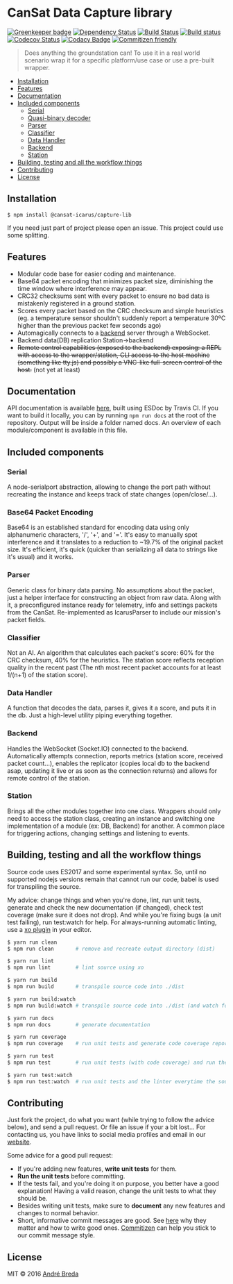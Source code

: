# CanSat Data Capture library

[![Greenkeeper badge][greenkeeper-image]][greenkeeper-url]
[![Dependency Status][david-image]][david-url]
[![Build Status][travis-image]][travis-url]
[![Build status][appveyor-image]][appveyor-url]
[![Codecov Status][codecov-image]][codecov-url]
[![Codacy Badge][codacy-image]][codacy-url]
[![Commitizen friendly][commitizen-image]][commitizen-url]
> Does anything the groundstation can! To use it in a real world scenario wrap it for a specific platform/use case or use a pre-built wrapper.

<!-- START doctoc generated TOC please keep comment here to allow auto update -->
<!-- DON'T EDIT THIS SECTION, INSTEAD RE-RUN doctoc TO UPDATE -->


- [Installation](#installation)
- [Features](#features)
- [Documentation](#documentation)
- [Included components](#included-components)
  - [Serial](#serial)
  - [Quasi-binary decoder](#quasi-binary-decoder)
  - [Parser](#parser)
  - [Classifier](#classifier)
  - [Data Handler](#data-handler)
  - [Backend](#backend)
  - [Station](#station)
- [Building, testing and all the workflow things](#building-testing-and-all-the-workflow-things)
- [Contributing](#contributing)
- [License](#license)

<!-- END doctoc generated TOC please keep comment here to allow auto update -->

## Installation

`$ npm install @cansat-icarus/capture-lib`

If you need just part of project please open an issue. This project could use some splitting.

## Features

- Modular code base for easier coding and maintenance.
- Base64 packet encoding that minimizes packet size, diminishing the time window where interference may appear.
- CRC32 checksums sent with every packet to ensure no bad data is mistakenly registered in a ground station.
- Scores every packet based on the CRC checksum and simple heuristics (eg. a temperature sensor shouldn't suddenly report a temperature 30ºC higher than the previous packet few seconds ago)
- Automagically connects to a [backend](https://github.com/cansat-icarus/backend) server through a WebSocket.
- Backend data(DB) replication Station->backend
- ~~Remote control capabilities (exposed to the backend) exposing: a REPL with access to the wrapper/station, CLI access to the host machine (something like tty.js) and possibly a VNC-like full-screen control of the host.~~ (not yet at least)

## Documentation

API documentation is available [here](https://cansat-icarus.github.io/capture-lib), built using ESDoc by Travis CI. If you want to build it locally, you can by running `npm run docs` at the root of the repository. Output will be inside a folder named docs. An overview of each module/component is available in this file.

## Included components
### Serial

A node-serialport abstraction, allowing to change the port path without recreating the instance and keeps track of state changes (open/close/...).

### Base64 Packet Encoding

Base64 is an established standard for encoding data using only alphanumeric characters, '/', '+', and '='. It's easy to manually spot interference and it translates to a reduction to ~19.7% of the original packet size. It's efficient, it's quick (quicker than serializing all data to strings like it's usual) and it works.

### Parser

Generic class for binary data parsing. No assumptions about the packet, just a helper interface for constructing an object from raw data. Along with it, a preconfigured instance ready for telemetry, info and settings packets from the CanSat. Re-implemented as IcarusParser to include our mission's packet fields.

### Classifier

Not an AI. An algorithm that calculates each packet's score: 60% for the CRC checksum, 40% for the heuristics.
The station score reflects reception quality in the recent past (The nth most recent packet accounts for at least 1/(n+1) of the station score).

### Data Handler

A function that decodes the data, parses it, gives it a score, and puts it in the db. Just a high-level utility piping everything together.

### Backend

Handles the WebSocket (Socket.IO) connected to the backend. Automatically attempts connection, reports metrics (station score, received packet count...), enables the replicator (copies local db to the backend asap, updating it live or as soon as the connection returns) and allows for remote control of the station.

### Station

Brings all the other modules together into one class. Wrappers should only need to access the station class, creating an instance and switching one implementation of a module (ex: DB, Backend) for another. A common place for triggering actions, changing settings and listening to events.

## Building, testing and all the workflow things

Source code uses ES2017 and some experimental syntax. So, until no supported nodejs versions remain that cannot run our code, babel is used for transpiling the source.

My advice: change things and when you're done, lint, run unit tests, generate and check the new documentation (if changed), check test coverage (make sure it does not drop). And while you're fixing bugs (a unit test failing), run test:watch for help. For always-running automatic linting, use a [xo plugin](https://github.com/sindresorhus/xo#editor-plugins) in your editor.

```bash
$ yarn run clean
$ npm run clean       # remove and recreate output directory (dist)

$ yarn run lint
$ npm run lint        # lint source using xo

$ yarn run build
$ npm run build       # transpile source code into ./dist

$ yarn run build:watch
$ npm run build:watch # transpile source code into ./dist (and watch for changes in code). Does not work in PowerShell/CMD.

$ yarn run docs
$ npm run docs        # generate documentation

$ yarn run coverage
$ npm run coverage    # run unit tests and generate code coverage report

$ yarn run test
$ npm run test        # run unit tests (with code coverage) and run the linter

$ yarn run test:watch
$ npm run test:watch  # run unit tests and the linter everytime the source changes
```

## Contributing

Just fork the project, do what you want (while trying to follow the advice below), and send a pull request. Or file an issue if your a bit lost... For contacting us, you have links to social media profiles and email in our [website](https://cansat-icarus.github.io/).

Some advice for a good pull request:
- If you're adding new features, **write unit tests** for them.
- **Run the unit tests** before committing.
- If the tests fail, and you're doing it on purpose, you better have a good explanation! Having a valid reason, change the unit tests to what they should be.
- Besides writing unit tests, make sure to **document** any new features and changes to normal behavior.
- Short, informative commit messages are good. See [here](http://chris.beams.io/posts/git-commit/) why they matter and how to write good ones. [Commitizen][commitizen-url] can help you stick to our commit message style.

## License

MIT © 2016 [André Breda](https://github.com/addobandre)

[greenkeeper-url]: https://greenkeeper.io/
[greenkeeper-image]: https://badges.greenkeeper.io/cansat-icarus/capture-lib.svg

[travis-url]: https://travis-ci.org/cansat-icarus/capture-lib
[travis-image]: https://img.shields.io/travis/cansat-icarus/capture-lib.svg?style=flat

[appveyor-url]: https://ci.appveyor.com/project/addobandre/capture-lib
[appveyor-image]: https://ci.appveyor.com/api/projects/status/2ntc9xapqs6a315l?svg=true

[codecov-url]: https://codecov.io/github/cansat-icarus/capture-lib
[codecov-image]: https://codecov.io/gh/cansat-icarus/capture-lib/branch/master/graph/badge.svg

[codacy-url]: https://www.codacy.com/app/addobandre/capture-lib?utm_source=github.com&amp;utm_medium=referral&amp;utm_content=cansat-icarus/capture-lib&amp;utm_campaign=Badge_Grade
[codacy-image]: https://api.codacy.com/project/badge/Grade/9eb60377b5494b868542b3a788fc53e6

[david-url]: https://david-dm.org/cansat-icarus/capture-lib
[david-image]: https://david-dm.org/cansat-icarus/capture-lib.svg?style=flat

[commitizen-url]: http://commitizen.github.io/cz-cli/
[commitizen-image]: https://img.shields.io/badge/commitizen-friendly-brightgreen.svg
